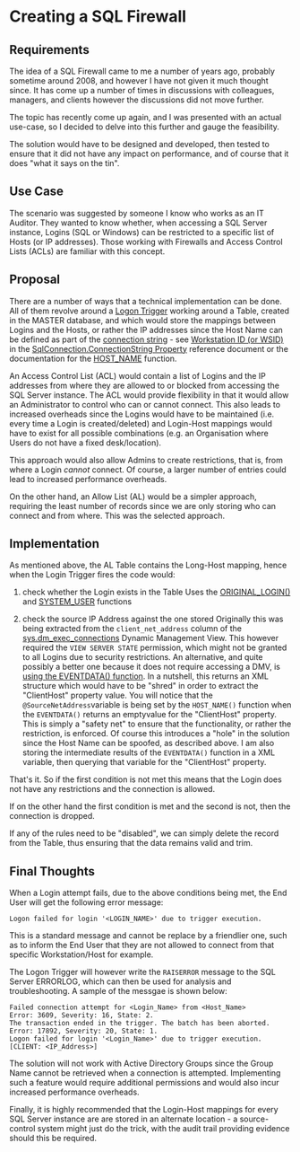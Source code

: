 # Creating a SQL Firewall

## Requirements

The idea of a SQL Firewall came to me a number of years ago, probably sometime around 2008, and however I have not given it much thought since.  It has come up a number of times in discussions with colleagues, managers, and clients however the discussions did not move further.

The topic has recently come up again, and I was presented with an actual use-case, so I decided to delve into this further and gauge the feasibility.

The solution would have to be designed and developed, then tested to ensure that it did not have any impact on performance, and of course that it does "what it says on the tin".

## Use Case

The scenario was suggested by someone I know who works as an IT Auditor. They wanted to know whether, when  accessing a SQL Server instance, Logins (SQL or Windows) can be restricted to a specific list of Hosts (or IP addresses).  Those working with Firewalls and Access Control Lists (ACLs) are familiar with this concept.

## Proposal

There are a number of ways that a technical implementation can be done. All of them revolve around a [Logon Trigger](https://docs.microsoft.com/en-us/sql/relational-databases/triggers/logon-triggers) working around a Table, created in the MASTER database, and which would store the mappings between Logins and the Hosts, or rather the IP addresses since the Host Name can be defined as part of the [connection string](https://www.connectionstrings.com/sql-server/) - see [Workstation ID (or WSID)](https://docs.microsoft.com/en-us/dotnet/api/system.data.sqlclient.sqlconnection.workstationid) in the [SqlConnection.ConnectionString Property](https://docs.microsoft.com/en-us/dotnet/api/system.data.sqlclient.sqlconnection.connectionstring) reference document or the documentation for the [HOST_NAME](https://docs.microsoft.com/en-us/sql/t-sql/functions/host-name-transact-sql) function.

An Access Control List (ACL) would contain a list of Logins and the IP addresses from where they are allowed to or blocked  from accessing the SQL Server instance. The ACL would provide flexibility in that it would allow an Administrator to control who can or cannot connect. This also leads to increased overheads since the Logins would have to be maintained (i.e. every time a Login is created/deleted) and Login-Host mappings would have to exist for all possible combinations (e.g. an Organisation where Users do not have a fixed desk/location).

This approach would also allow Admins to create restrictions, that is, from where a Login _cannot_ connect. Of course, a larger number of entries could lead to increased performance overheads.

On the other hand, an Allow List (AL) would be a simpler approach, requiring the least number of records  since we are only storing who can connect and from where. This was the selected approach.

## Implementation

As mentioned above, the AL Table contains the Long-Host mapping, hence when the Login Trigger fires the code would:

1. check whether the Login exists in the Table
   Uses the [ORIGINAL_LOGIN()](https://docs.microsoft.com/en-us/sql/t-sql/functions/original-login-transact-sql) and [SYSTEM_USER](https://docs.microsoft.com/en-us/sql/t-sql/functions/system-user-transact-sql) functions

2. check the source IP Address against the one stored
   Originally this was being extracted from the `client_net_address` column of the [sys.dm_exec_connections](https://docs.microsoft.com/en-us/sql/relational-databases/system-dynamic-management-views/sys-dm-exec-connections-transact-sql) Dynamic Management View. This however required the `VIEW SERVER STATE` permission, which might not be granted to all Logins due to security restrictions.
   An alternative, and quite possibly a better one because it does not require accessing a DMV, is [using the EVENTDATA() function](https://docs.microsoft.com/en-us/sql/relational-databases/triggers/capture-logon-trigger-event-data). In a nutshell, this returns an XML structure which would have to be "shred" in order to extract the "ClientHost" property value. You will notice that the `@SourceNetAddress`variable is being set by the `HOST_NAME()` function when the `EVENTDATA()` returns an emptyvalue for the "ClientHost" property. This is simply a "safety net" to ensure that the functionality, or rather the restriction, is enforced. Of course this introduces a "hole" in the solution since the Host Name can be spoofed, as described above. I am also storing the intermediate results of the `EVENTDATA()` function in a XML variable, then querying that variable for the "ClientHost" property.

That's it. So if the first condition is not met this means that the Login does not have any restrictions and the connection is allowed.

If on the other hand the first condition is met and the second is not, then the connection is dropped.

If any of the rules need to be "disabled", we can simply delete the record from the Table, thus ensuring that the data remains valid and trim.

## Final Thoughts

When a Login attempt fails, due to the above conditions being met, the End User will get the following error message:

```text
Logon failed for login '<LOGIN_NAME>' due to trigger execution.
```

This is a standard message and cannot be replace by a friendlier one, such as to inform the End User that they are not allowed to connect from that specific Workstation/Host for example.

The Logon Trigger will however write the `RAISERROR` message to the SQL Server ERRORLOG, which can then be used for analysis and troubleshooting. A sample of the messgae is shown below:

``` text
Failed connection attempt for <Login_Name> from <Host_Name>
Error: 3609, Severity: 16, State: 2.
The transaction ended in the trigger. The batch has been aborted.
Error: 17892, Severity: 20, State: 1.
Logon failed for login '<Login_Name>' due to trigger execution. [CLIENT: <IP_Address>]
```

The solution will not work with Active Directory Groups since the Group Name cannot be retrieved when a connection is attempted. Implementing such a feature would require additional permissions and would also incur increased performance overheads.

Finally, it is highly recommended that the Login-Host mappings for every SQL Server instance are are stored in an alternate location - a source-control system might just do the trick, with the audit trail providing evidence should this be required.